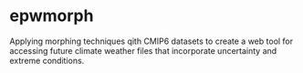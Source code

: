 # epwmorph
 Applying morphing techniques qith CMIP6 datasets to create a web tool for accessing future climate weather files that incorporate uncertainty and extreme conditions.
